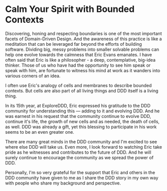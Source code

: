 # Calm Your Spirit with Bounded Contexts

Discovering, honing and respecting boundaries is one of the most important facets of Domain-Driven Design. And the awareness of this practice is like a meditation that can be leveraged far beyond the efforts of building software. Dividing big, messy problems into smaller solvable problems can help one evolve towards the calmness that Eric Evans emanates. I have often said  that Eric is like a philosopher - a deep, contemplative, big-idea thinker. Those of us who have had the opportunity to see him speak or speak with him, are fortunate to witness his mind at work as it wanders into various corners of an idea.

I often use Eric's analogy of cells and membranes to describe bounded contexts. But cells are also part of all living things and DDD itself is a living thing.

In its 15th year, at ExploreDDD, Eric expressed his gratitude to the DDD community for understanding this — adding to it and evolving DDD. And he was earnest in his request that the community continue to evolve DDD, continue it's life, the growth of new cells and as needed, the death of cells, as well. DDD was already a gift, yet this blessing to participate in his work seems to be an even greater one.

There are many great minds in the DDD community and I'm excited to see where else DDD will take us. Even more, I look forward to watching Eric take pride as he witnesses and contributes to the future of DDD. And he will surely continue to encourage the community as we spread the power of DDD.

Personally, I'm so very grateful for the support that Eric and others in the DDD community have given to me as I share the DDD story in my own way with people who share my background and perspective.

